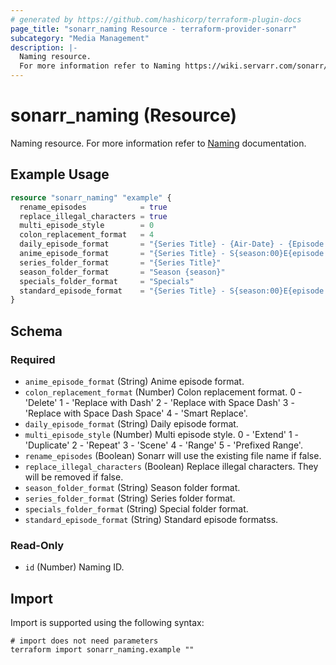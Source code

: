 ```yaml
---
# generated by https://github.com/hashicorp/terraform-plugin-docs
page_title: "sonarr_naming Resource - terraform-provider-sonarr"
subcategory: "Media Management"
description: |-
  Naming resource.
  For more information refer to Naming https://wiki.servarr.com/sonarr/settings#community-naming-suggestions documentation.
---
```


# sonarr_naming (Resource)

<!-- subcategory:Media Management -->
Naming resource.
For more information refer to [Naming](https://wiki.servarr.com/sonarr/settings#community-naming-suggestions) documentation.

## Example Usage

```terraform
resource "sonarr_naming" "example" {
  rename_episodes            = true
  replace_illegal_characters = true
  multi_episode_style        = 0
  colon_replacement_format   = 4
  daily_episode_format       = "{Series Title} - {Air-Date} - {Episode Title} {Quality Full}"
  anime_episode_format       = "{Series Title} - S{season:00}E{episode:00} - {Episode Title} {Quality Full}"
  series_folder_format       = "{Series Title}"
  season_folder_format       = "Season {season}"
  specials_folder_format     = "Specials"
  standard_episode_format    = "{Series Title} - S{season:00}E{episode:00} - {Episode Title} {Quality Full}"
}
```

<!-- schema generated by tfplugindocs -->
## Schema

### Required

- `anime_episode_format` (String) Anime episode format.
- `colon_replacement_format` (Number) Colon replacement format. 0 - 'Delete' 1 - 'Replace with Dash' 2 - 'Replace with Space Dash' 3 - 'Replace with Space Dash Space' 4 - 'Smart Replace'.
- `daily_episode_format` (String) Daily episode format.
- `multi_episode_style` (Number) Multi episode style. 0 - 'Extend' 1 - 'Duplicate' 2 - 'Repeat' 3 - 'Scene' 4 - 'Range' 5 - 'Prefixed Range'.
- `rename_episodes` (Boolean) Sonarr will use the existing file name if false.
- `replace_illegal_characters` (Boolean) Replace illegal characters. They will be removed if false.
- `season_folder_format` (String) Season folder format.
- `series_folder_format` (String) Series folder format.
- `specials_folder_format` (String) Special folder format.
- `standard_episode_format` (String) Standard episode formatss.

### Read-Only

- `id` (Number) Naming ID.

## Import

Import is supported using the following syntax:

```shell
# import does not need parameters
terraform import sonarr_naming.example ""
```

